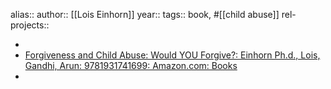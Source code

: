 alias::
author:: [[Lois Einhorn]]
year::
tags:: book, #[[child abuse]]
rel-projects::

-
- [Forgiveness and Child Abuse: Would YOU Forgive?: Einhorn Ph.d., Lois, Gandhi, Arun: 9781931741699: Amazon.com: Books](https://www.amazon.com/Forgiveness-Child-Abuse-Would-Forgive/dp/1931741697)
-
